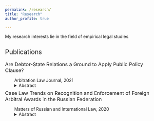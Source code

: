 ```yaml
---
permalink: /research/
title: "Research"
author_profile: true

---
```


<p align="justify">  
My research interests lie in the field of empirical legal studies.
</p>

<h2 style="margin-top: 30px; font-weight: normal;">Publications</h2>

<div style="padding-left: 0px;"> 
  
  <h3 style="margin-top: 7.5px; margin-bottom: 5px; font-weight: normal;">Are Debtor-State Relations a Ground to Apply Public Policy Clause?</h3> 
  <p style="margin-bottom: 0; padding-left: 30px;">Arbitration Law Journal, 2021</p>
  
  <details>
    <summary style="padding-left: 30px;"> Abstract </summary>
    <p align="justify" style="padding-left: 30px; margin-bottom: 0px;">  
      Abstract
    </p>
  </details>

  <h3 style="margin-top: 7.5px; margin-bottom: 5px; font-weight: normal;">Case Law Trends on Recognition and Enforcement of Foreign Arbitral Awards in the Russian Federation</h3> 
  <p style="margin-bottom: 0; padding-left: 30px;">Matters of Russian and International Law, 2020</p>
  
  <details>
    <summary style="padding-left: 30px;"> Abstract </summary>
    <p align="justify" style="padding-left: 30px; margin-bottom: 0px;">  
      Abstract
    </p>
  </details>

  
</div>
